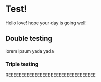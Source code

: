 # Test!

Hello love! hope your day is going well!

## Double testing
lorem ipsum yada yada

### Triple testing 
REEEEEEEEEEEEEEEEEEEEEEEEEEEEEEEEE
